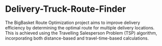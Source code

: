 # Delivery-Truck-Route-Finder
The BigBasket Route Optimization project aims to improve delivery efficiency by determining the  optimal route for multiple delivery locations. This is achieved using the Travelling Salesperson  Problem (TSP) algorithm, incorporating both distance-based and travel-time-based  calculations.
